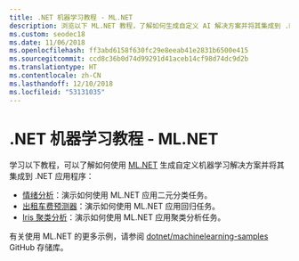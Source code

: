 ```yaml
---
title: .NET 机器学习教程 - ML.NET
description: 浏览以下 ML.NET 教程，了解如何生成自定义 AI 解决方案并将其集成到 .NET 应用程序。
ms.custom: seodec18
ms.date: 11/06/2018
ms.openlocfilehash: ff3abd6158f630fc29e8eeab41e2831b6500e415
ms.sourcegitcommit: ccd8c36b0d74d99291d41aceb14cf98d74dc9d2b
ms.translationtype: HT
ms.contentlocale: zh-CN
ms.lasthandoff: 12/10/2018
ms.locfileid: "53131035"
---
```

# <a name="net-machine-learning-tutorials---mlnet"></a>.NET 机器学习教程 - ML.NET

学习以下教程，可以了解如何使用 [ML.NET](../index.md) 生成自定义机器学习解决方案并将其集成到 .NET 应用程序：

- [情绪分析](sentiment-analysis.md)：演示如何使用 ML.NET 应用二元分类任务。
- [出租车费预测器](taxi-fare.md)：演示如何使用 ML.NET 应用回归任务。
- [Iris 聚类分析](iris-clustering.md)：演示如何使用 ML.NET 应用聚类分析任务。

有关使用 ML.NET 的更多示例，请参阅 [dotnet/machinelearning-samples](https://github.com/dotnet/machinelearning-samples) GitHub 存储库。
